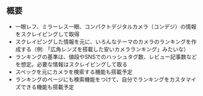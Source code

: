 ## 概要
- 一眼レフ、ミラーレス一眼、コンパクトデジタルカメラ（コンデジ）の情報をスクレイピングして取得
- スクレイピングした情報を元に、いろんなテーマのカメラのランキングを作成する（例: 「広角レンズを搭載した安いカメラランキング」みたいな）
- ランキングの基準は、値段やSNSでのハッシュタグ数、レビュー記事数などを想定。必要な情報はスクレイピングして取る
- スペックを元にカメラを検索する機能も搭載予定
- ランキングのページにも検索機能をつけて、自分でランキングをカスタマイズできる機能も搭載予定
